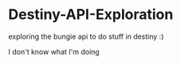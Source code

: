 # Destiny-API-Exploration
exploring the bungie api to do stuff in destiny :)


I don't know what I'm doing